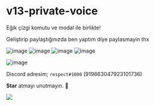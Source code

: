 # v13-private-voice

Eğik çizgi komutu ve modal ile birlikte!

Geliştirip paylaştığınızda ben yaptım diye paylasmayin thx 

![image](https://user-images.githubusercontent.com/79569914/161393531-a2a8316a-574a-4674-9256-fafee82a248f.png)
![image](https://user-images.githubusercontent.com/79569914/161393628-6c0d19e9-84d0-452c-8743-c82aef13bb0c.png)
![image](https://user-images.githubusercontent.com/79569914/161393645-41bd7d57-8fc4-4e92-a8a3-2be6e7e06e40.png)
![image](https://user-images.githubusercontent.com/79569914/161393543-9ab99146-1661-4197-82c9-d1a1d9a333d8.png)

![image](https://user-images.githubusercontent.com/79569914/161393655-56a43560-5757-4ddf-801d-bc5fac6eca9a.png)

Discord adresim; `respect#1000` (919663047923101736)

**Star** atmayı unutmayın. 🌟

![](https://komarev.com/ghpvc/?username=respect0&color=dc143c)
